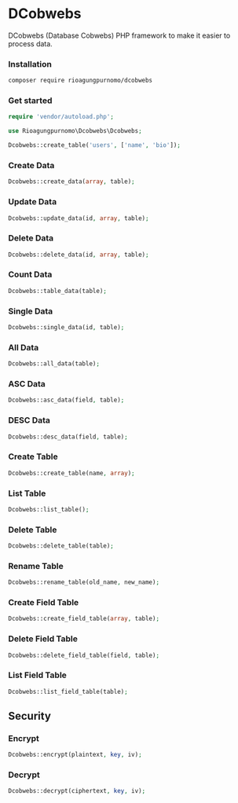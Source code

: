 # DCobwebs

DCobwebs (Database Cobwebs) PHP framework to make it easier to process data.

### Installation

```bash
composer require rioagungpurnomo/dcobwebs
```

### Get started

```php
require 'vendor/autoload.php';

use Rioagungpurnomo\Dcobwebs\Dcobwebs;

Dcobwebs::create_table('users', ['name', 'bio']);
```

### Create Data

```php
Dcobwebs::create_data(array, table);
```

### Update Data

```php
Dcobwebs::update_data(id, array, table);
```

### Delete Data

```php
Dcobwebs::delete_data(id, array, table);
```

### Count Data

```php
Dcobwebs::table_data(table);
```

### Single Data

```php
Dcobwebs::single_data(id, table);
```

### All Data

```php
Dcobwebs::all_data(table);
```

### ASC Data

```php
Dcobwebs::asc_data(field, table);
```

### DESC Data

```php
Dcobwebs::desc_data(field, table);
```

### Create Table

```php
Dcobwebs::create_table(name, array);
```

### List Table

```php
Dcobwebs::list_table();
```

### Delete Table

```php
Dcobwebs::delete_table(table);
```

### Rename Table

```php
Dcobwebs::rename_table(old_name, new_name);
```

### Create Field Table

```php
Dcobwebs::create_field_table(array, table);
```

### Delete Field Table

```php
Dcobwebs::delete_field_table(field, table);
```

### List Field Table

```php
Dcobwebs::list_field_table(table);
```

## Security

### Encrypt

```php
Dcobwebs::encrypt(plaintext, key, iv);
```

### Decrypt

```php
Dcobwebs::decrypt(ciphertext, key, iv);
```
